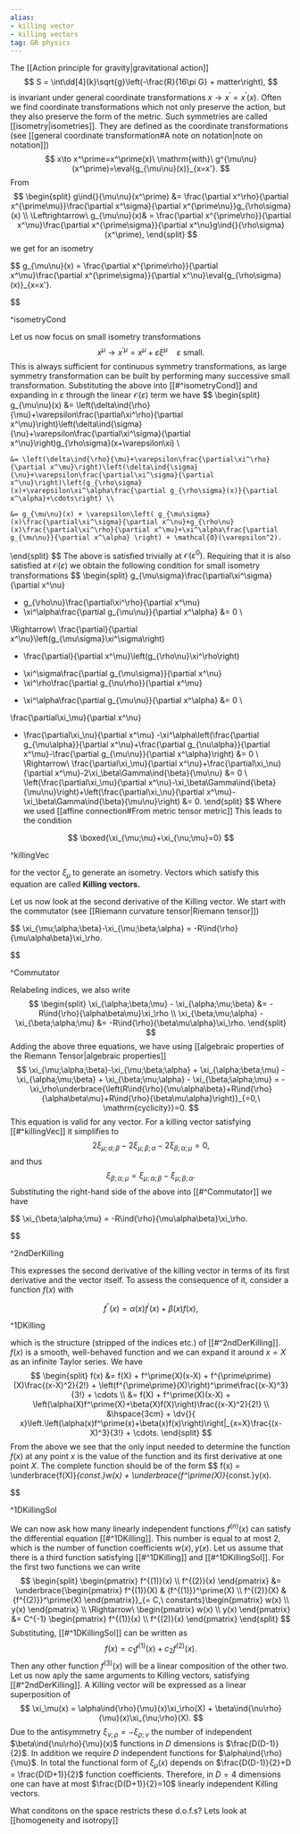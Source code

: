 ```yaml
---
alias: 
- killing vector
- killing vectors
tag: GR physics
---
```


The [[Action principle for gravity|gravitational action]]
$$
    S = \int\dd[4]{k}\sqrt{g}\left(-\frac{R}{16\pi G} + matter\right),
$$
is invariant under general coordinate transformations $x\to x^\prime=x^\prime(x)$. Often we find coordinate transformations which not only preserve the action, but they also preserve the form of the metric. Such symmetries are called [[isometry|isometries]]. They are defined as the coordinate transformations (see [[general coordinate transformation#A note on notation|note on notation]])
$$
    x\to x^\prime=x^\prime(x)\ \mathrm{with}\ g^{\mu\nu}(x^\prime)=\eval{g_{\mu\nu}(x)}_{x=x'}.
$$
From 
$$
\begin{split}
    g\ind{}{\mu\nu}(x^\prime) &= \frac{\partial x^\rho}{\partial x^{\prime\mu}}\frac{\partial x^\sigma}{\partial x^{\prime\nu}}g_{\rho\sigma}(x) \\
    \Leftrightarrow\ g_{\mu\nu}(x)& = \frac{\partial x^{\prime\rho}}{\partial x^\mu}\frac{\partial x^{\prime\sigma}}{\partial x^\nu}g\ind{}{\rho\sigma}(x^\prime),
\end{split}
$$
we get for an isometry


$$
    g_{\mu\nu}(x) = \frac{\partial x^{\prime\rho}}{\partial x^\mu}\frac{\partial x^{\prime\sigma}}{\partial x^\nu}\eval{g_{\rho\sigma}(x)}_{x=x'}.

$$

^isometryCond

Let us now focus on small isometry transformations
$$
    x^\mu\to x^{\prime\mu}=x^\mu+\varepsilon\xi^\mu\quad \varepsilon\ \mathrm{small}.
$$
This is always sufficient for continuous symmetry transformations, as large symmetry transformation can be built by performing many successive small transformation. Substituting the above into [[#^isometryCond]] and expanding in $\varepsilon$ through the linear $\mathcal{O}(\varepsilon)$ term we have
$$
\begin{split}
    g_{\mu\nu}(x) &= \left(\delta\ind{\rho}{\mu}+\varepsilon\frac{\partial\xi^\rho}{\partial x^\mu}\right)\left(\delta\ind{\sigma}{\nu}+\varepsilon\frac{\partial\xi^\sigma}{\partial x^\nu}\right)g_{\rho\sigma}(x+\varepsilon\xi) \\
    
    &= \left(\delta\ind{\rho}{\mu}+\varepsilon\frac{\partial\xi^\rho}{\partial x^\mu}\right)\left(\delta\ind{\sigma}{\nu}+\varepsilon\frac{\partial\xi^\sigma}{\partial x^\nu}\right)\left(g_{\rho\sigma}(x)+\varepsilon\xi^\alpha\frac{\partial g_{\rho\sigma}(x)}{\partial x^\alpha}+\cdots\right) \\
    
    &= g_{\mu\nu}(x) + \varepsilon\left( g_{\mu\sigma}(x)\frac{\partial\xi^\sigma}{\partial x^\nu}+g_{\rho\nu}(x)\frac{\partial\xi^\rho}{\partial x^\mu}+\xi^\alpha\frac{\partial g_{\mu\nu}}{\partial x^\alpha} \right) + \mathcal{O}(\varepsilon^2).
\end{split}
$$
The above is satisfied trivially at $\mathcal{O}(\varepsilon^0)$. Requiring that it is also satisfied at $\mathcal{O}(\varepsilon)$ we obtain the following condition for small isometry transformations
$$
\begin{split}
g_{\mu\sigma}\frac{\partial\xi^\sigma}{\partial x^\nu} 
+ g_{\rho\nu}\frac{\partial\xi^\rho}{\partial x^\mu} 
+ \xi^\alpha\frac{\partial g_{\mu\nu}}{\partial x^\alpha} &= 0 \\
    
\Rightarrow\ \frac{\partial}{\partial x^\nu}\left(g_{\mu\sigma}\xi^\sigma\right) 
+ \frac{\partial}{\partial x^\mu}\left(g_{\rho\nu}\xi^\rho\right) 
- \xi^\sigma\frac{\partial g_{\mu\sigma}}{\partial x^\nu} 
- \xi^\rho\frac{\partial g_{\nu\rho}}{\partial x^\mu} 
+ \xi^\alpha\frac{\partial g_{\mu\nu}}{\partial x^\alpha} &= 0 \\

\frac{\partial\xi_\mu}{\partial x^\nu} 
+ \frac{\partial\xi_\nu}{\partial x^\mu} -\xi^\alpha\left(\frac{\partial g_{\mu\alpha}}{\partial x^\nu}+\frac{\partial g_{\nu\alpha}}{\partial x^\mu}-\frac{\partial g_{\mu\nu}}{\partial x^\alpha}\right) &= 0 \\
    \Rightarrow\ \frac{\partial\xi_\mu}{\partial x^\nu}+\frac{\partial\xi_\nu}{\partial x^\mu}-2\xi_\beta\Gamma\ind{\beta}{\mu\nu} &= 0 \\
    \left(\frac{\partial\xi_\mu}{\partial x^\nu}-\xi_\beta\Gamma\ind{\beta}{\mu\nu}\right)+\left(\frac{\partial\xi_\nu}{\partial x^\mu}-\xi_\beta\Gamma\ind{\beta}{\mu\nu}\right) &= 0.
\end{split}
$$
Where we used [[affine connection#From metric tensor metric]]
This leads to the condition

$$
    \boxed{\xi_{\mu;\nu}+\xi_{\nu;\mu}=0}
$$

^killingVec

for the vector $\xi_\mu$ to generate an isometry. Vectors which satisfy this equation are called  **Killing vectors.**

Let us now look at the second derivative of the Killing vector. We start with the commutator (see [[Riemann curvature tensor|Riemann tensor]])

$$
    \xi_{\mu;\alpha;\beta}-\xi_{\mu;\beta;\alpha} = -R\ind{\rho}{\mu\alpha\beta}\xi_\rho.

$$

^Commutator

Relabeling indices, we also write
$$
\begin{split}
    \xi_{\alpha;\beta;\mu} - \xi_{\alpha;\mu;\beta} &= -R\ind{\rho}{\alpha\beta\mu}\xi_\rho \\
    \xi_{\beta;\mu;\alpha} - \xi_{\beta;\alpha;\mu} &= -R\ind{\rho}{\beta\mu\alpha}\xi_\rho.
\end{split}
$$
Adding the above three equations, we have using [[algebraic properties of the Riemann Tensor|algebraic properties]]
$$
    \xi_{\mu;\alpha;\beta}-\xi_{\mu;\beta;\alpha} + \xi_{\alpha;\beta;\mu} - \xi_{\alpha;\mu;\beta} + \xi_{\beta;\mu;\alpha} - \xi_{\beta;\alpha;\mu} = -\xi_\rho\underbrace{\left(R\ind{\rho}{\mu\alpha\beta}+R\ind{\rho}{\alpha\beta\mu}+R\ind{\rho}{\beta\mu\alpha}\right)}_{=0,\ \mathrm{cyclicity}}=0.
$$
This equation is valid for any vector. For a killing vector satisfying [[#^killingVec]] it simplifies to
$$
    2\xi_{\mu;\alpha;\beta}-2\xi_{\mu;\beta;\alpha}-2\xi_{\beta;\alpha;\mu} =0,
$$
and thus
$$
    \xi_{\beta;\alpha;\mu} = \xi_{\mu;\alpha;\beta}-\xi_{\mu;\beta;\alpha}.
$$
Substituting the right-hand side of the above into [[#^Commutator]] we have

$$
    \xi_{\beta;\alpha;\mu} = -R\ind{\rho}{\mu\alpha\beta}\xi_\rho.

$$

^2ndDerKilling

This expresses the second derivative of the killing vector in terms of its first derivative and the vector itself. To assess the consequence of it, consider a function $f(x)$ with

$$
    f^{\prime\prime}(x) = \alpha(x)f^\prime(x)+\beta(x)f(x),
$$

^1DKilling

which is the structure (stripped of the indices etc.) of [[#^2ndDerKilling]]. $f(x)$ is a smooth, well-behaved function and we can expand it around $x=X$ as an infinite Taylor series. We have
$$
\begin{split}
    f(x) &= f(X) + f^\prime(X)(x-X) + f^{\prime\prime}(X)\frac{(x-X)^2}{2!} + \left(f^{\prime\prime}(X)\right)^\prime\frac{(x-X)^3}{3!} + \cdots \\
    &= f(X) + f^\prime(X)(x-X) + \left(\alpha(X)f^\prime(X)+\beta(X)f(X)\right)\frac{(x-X)^2}{2!} \\
    &\hspace{3cm} + \dv{}{ x}\left.\left(\alpha(x)f^\prime(x)+\beta(x)f(x)\right)\right|_{x=X}\frac{(x-X)^3}{3!} + \cdots.
\end{split}
$$
From the above we see that the only input needed to determine the function $f(x)$ at any point $x$ is the value of the function and its first derivative at one point $X$. The complete function should be of the form
$$
    f(x) = \underbrace{f(X)}_{const.}w(x) + \underbrace{f^\prime(X)}_{const.}y(x).

$$

^1DKillingSol

We can now ask how many linearly independent functions $f^{(n)}(x)$ can satisfy the differential equation [[#^1DKilling]]. This number is equal to at most $2$, which is the number of function coefficients $w(x),\,y(x)$. Let us assume that there is a third function satisfying [[#^1DKilling]] and [[#^1DKillingSol]]. For the first two functions we can write
$$
\begin{split}
    \begin{pmatrix} f^{(1)}(x) \\ f^{(2)}(x) \end{pmatrix} &= \underbrace{\begin{pmatrix}
    f^{(1)}(X) & {f^{(1)}}^\prime(X) \\ f^{(2)}(X) & {f^{(2)}}^\prime(X)
    \end{pmatrix}}_{= C,\ constants}\begin{pmatrix} w(x) \\ y(x) \end{pmatrix} \\
    \Rightarrow\ \begin{pmatrix} w(x) \\ y(x) \end{pmatrix} &= C^{-1} \begin{pmatrix} f^{(1)}(x) \\ f^{(2)}(x) \end{pmatrix}
\end{split}
$$
Substituting, [[#^1DKillingSol]] can be written as 
$$
    f(x) = c_1f^{(1)}(x) + c_2 f^{(2)}(x).
$$
Then any other function $f^{(3)}(x)$ will be a linear composition of the other two. Let us now aply the same arguments to Killing vectors, satisfying [[#^2ndDerKilling]]. A Killing vector will be expressed as a linear superposition of 
$$
    \xi_\mu(x) = \alpha\ind{\rho}{\mu}(x)\xi_\rho(X) + \beta\ind{\nu\rho}{\mu}(x)\xi_{\nu;\rho}(X).
$$
Due to the  antisymmetry $\xi_{\nu;\rho}=-\xi_{\rho;\nu}$ the number of independent $\beta\ind{\nu\rho}{\mu}(x)$ functions in $D$ dimensions is $\frac{D(D-1)}{2}$. In addition we require $D$ independent functions for $\alpha\ind{\rho}{\mu}$. In total the functional form of $\xi_\mu(x)$ depends on $\frac{D(D-1)}{2}+D = \frac{D(D+1)}{2}$ function coefficients. Therefore, in $D=4$ dimensions one can have at most $\frac{D(D+1)}{2}=10$ linearly independent Killing vectors.

What conditons on the space restricts these d.o.f.s? Lets look at [[homogeneity and isotropy]]
